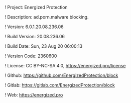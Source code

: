 ! Project: Energized Protection

! Description: ad.porn.malware blocking.

! Version: 6.0.1.20.08.236.06

! Build Version: 20.08.236.06

! Build Date: Sun, 23 Aug 20 06:00:13

! Version Code: 2360600

! License: CC BY-NC-SA 4.0, https://energized.pro/license

! Github: https://github.com/EnergizedProtection/block

! Gitlab: https://gitlab.com/EnergizedProtection/block


! Web: https://energized.pro
